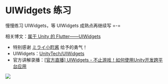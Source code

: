 # UIWidgets 练习

慢慢练习 UIWidgets，等 UIWidgets 成熟点再继续写 =-=

相关博文：[属于 Unity 的 Flutter——UIWidgets](http://frankorz.com/2019/04/01/uiwidgets-practice/)

* 特别感谢 [ミライ小町酱](https://github.com/Miraikomachi/MiraikomachiUnity) 给予的勇气！
* UIWidgets：[UnityTech/UIWidgets](https://github.com/UnityTech/UIWidgets/)  
* 官方讲解录播：[\[官方直播\] UIWidgets - 不止游戏！如何使用Unity开发跨平台应用](https://www.bilibili.com/video/av47558897)

![](https://i.loli.net/2019/03/31/5ca082d35a884.gif)
